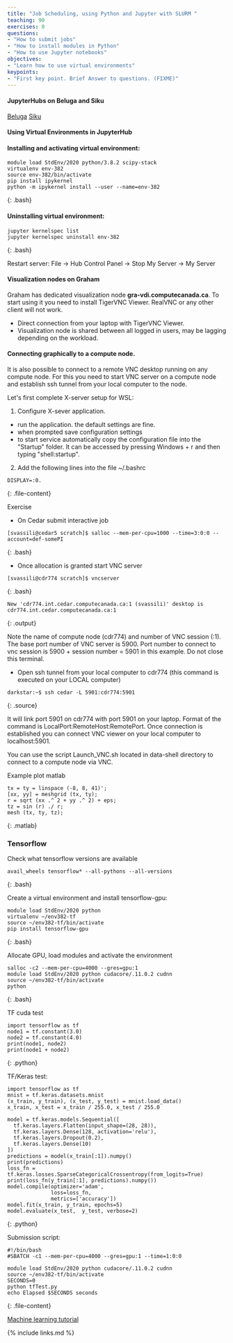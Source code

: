 ```yaml
---
title: "Job Scheduling, using Python and Jupyter with SLURM "
teaching: 90
exercises: 0
questions:
- "How to submit jobs"
- "How to install modules in Python"
- "How to use Jupyter notebooks"
objectives:
- "Learn how to use virtual environments"
keypoints:
- "First key point. Brief Answer to questions. (FIXME)"
---
```


#### JupyterHubs on Beluga and Siku
[Beluga](https://jupyterhub.beluga.calculcanada.ca/hub/login)
[Siku](https://services.siku.ace-net.ca/jupyter/hub/spawn)

#### Using Virtual Environments in JupyterHub

#### Installing and activating virtual environment:

~~~
module load StdEnv/2020 python/3.8.2 scipy-stack
virtualenv env-382
source env-382/bin/activate
pip install ipykernel
python -m ipykernel install --user --name=env-382
~~~
{: .bash}

#### Uninstalling virtual environment:

~~~
jupyter kernelspec list
jupyter kernelspec uninstall env-382
~~~
{: .bash}

Restart server:
File -> Hub Control Panel -> Stop My Server -> My Server

#### Visualization nodes on Graham
Graham has dedicated visualization node **gra-vdi.computecanada.ca**. To start using it you need to install TigerVNC Viewer. RealVNC or any other client will not work.
- Direct connection from your laptop with TigerVNC Viewer.
- Visualization node is shared between all logged in users, may be lagging depending on the workload.



#### Connecting graphically to a compute node.
It is also possible to connect to a remote VNC desktop running on any compute node. For this you need to start VNC server on a compute node and establish ssh tunnel from your local computer to the node.

Let's first complete X-server setup for WSL:
1. Configure X-sever application.
- run the application. the default settings are fine.
- when prompted save configuration settings
- to start service automatically copy the configuration file into the "Startup" folder. It can be accessed by pressing Windows + r and then typing "shell:startup".
2. Add the following lines into the file ~/.bashrc

~~~
DISPLAY=:0.
~~~
{: .file-content}

Exercise

- On Cedar submit interactive job

~~~
[svassili@cedar5 scratch]$ salloc --mem-per-cpu=1000 --time=3:0:0 --account=def-somePI
~~~
{: .bash}

- Once allocation is granted start VNC server

~~~
[svassili@cdr774 scratch]$ vncserver
~~~
{: .bash}

~~~
New 'cdr774.int.cedar.computecanada.ca:1 (svassili)' desktop is cdr774.int.cedar.computecanada.ca:1
~~~
{: .output}

Note the name of compute node (cdr774) and number of VNC session (:1). The base port number of VNC server is 5900. Port number to connect to vnc session is 5900 + session number = 5901 in this example. Do not close this terminal.
- Open ssh tunnel from your local computer to cdr774 (this command is executed on your LOCAL computer)

~~~
darkstar:~$ ssh cedar -L 5901:cdr774:5901
~~~
{: .source}

It will link port 5901 on cdr774 with port 5901 on your laptop.  Format of the command is LocalPort:RemoteHost:RemotePort. Once connection is established you can connect VNC viewer on your local computer to localhost:5901.

You can use the script Launch_VNC.sh located in data-shell directory to connect to a compute node via VNC.

Example plot matlab
~~~
tx = ty = linspace (-8, 8, 41)';
[xx, yy] = meshgrid (tx, ty);
r = sqrt (xx .^ 2 + yy .^ 2) + eps;
tz = sin (r) ./ r;
mesh (tx, ty, tz);
~~~
{: .matlab}

### Tensorflow
Check what tensorflow versions are available

~~~
avail_wheels tensorflow* --all-pythons --all-versions
~~~
{: .bash}

Create a virtual environment and install tensorflow-gpu:

~~~
module load StdEnv/2020 python
virtualenv ~/env382-tf
source ~/env382-tf/bin/activate
pip install tensorflow-gpu
~~~
{: .bash}

Allocate GPU, load modules and activate the environment

~~~
salloc -c2 --mem-per-cpu=4000 --gres=gpu:1
module load StdEnv/2020 python cudacore/.11.0.2 cudnn
source ~/env382-tf/bin/activate
python
~~~
{: .bash}

TF cuda test

~~~
import tensorflow as tf
node1 = tf.constant(3.0)
node2 = tf.constant(4.0)
print(node1, node2)
print(node1 + node2)
~~~
{: .python}

TF/Keras test:

~~~
import tensorflow as tf
mnist = tf.keras.datasets.mnist
(x_train, y_train), (x_test, y_test) = mnist.load_data()
x_train, x_test = x_train / 255.0, x_test / 255.0

model = tf.keras.models.Sequential([
  tf.keras.layers.Flatten(input_shape=(28, 28)),
  tf.keras.layers.Dense(128, activation='relu'),
  tf.keras.layers.Dropout(0.2),
  tf.keras.layers.Dense(10)
])
predictions = model(x_train[:1]).numpy()
print(predictions)
loss_fn = tf.keras.losses.SparseCategoricalCrossentropy(from_logits=True)
print(loss_fn(y_train[:1], predictions).numpy())
model.compile(optimizer='adam',
              loss=loss_fn,
              metrics=['accuracy'])
model.fit(x_train, y_train, epochs=5)
model.evaluate(x_test,  y_test, verbose=2)
~~~
{: .python}

Submission script:
~~~
#!/bin/bash
#SBATCH -c1 --mem-per-cpu=4000 --gres=gpu:1 --time=1:0:0

module load StdEnv/2020 python cudacore/.11.0.2 cudnn
source ~/env382-tf/bin/activate
SECONDS=0
python tfTest.py
echo Elapsed $SECONDS seconds
~~~
{: .file-content}

[Machine learning tutorial](
https://docs.computecanada.ca/wiki/Tutoriel_Apprentissage_machine/en)


{% include links.md %}
